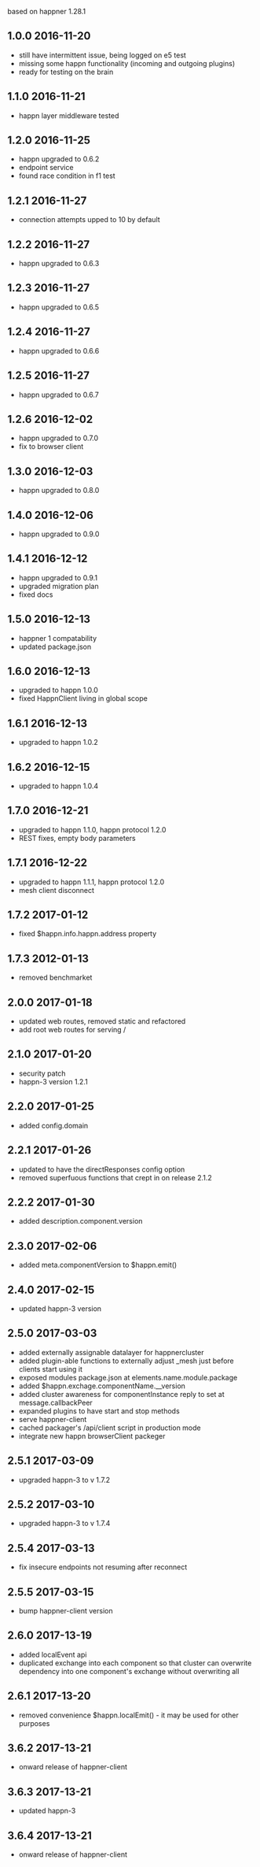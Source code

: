 
based on happner 1.28.1

1.0.0 2016-11-20
----------------
 - still have intermittent issue, being logged on e5 test
 - missing some happn functionality (incoming and outgoing plugins)
 - ready for testing on the brain
 
1.1.0 2016-11-21
----------------
 - happn layer middleware tested
 
1.2.0 2016-11-25
----------------

 - happn upgraded to 0.6.2 
 - endpoint service
 - found race condition in f1 test
 
1.2.1 2016-11-27
----------------

 - connection attempts upped to 10 by default
 
1.2.2 2016-11-27
----------------
 
 - happn upgraded to 0.6.3
 
1.2.3 2016-11-27
----------------
 
 - happn upgraded to 0.6.5
 
1.2.4 2016-11-27
----------------
  
  - happn upgraded to 0.6.6
  
1.2.5 2016-11-27
----------------
    
  - happn upgraded to 0.6.7
  

1.2.6 2016-12-02
----------------
    
  - happn upgraded to 0.7.0
  - fix to browser client
  
1.3.0 2016-12-03
----------------
 - happn upgraded to 0.8.0
 
1.4.0 2016-12-06
----------------
 - happn upgraded to 0.9.0
 
1.4.1 2016-12-12
----------------
 - happn upgraded to 0.9.1
 - upgraded migration plan
 - fixed docs
 
1.5.0 2016-12-13
----------------
 - happner 1 compatability
 - updated package.json
 
1.6.0 2016-12-13
----------------
 - upgraded to happn 1.0.0
 - fixed HappnClient living in global scope
 
1.6.1 2016-12-13
----------------
 - upgraded to happn 1.0.2
  
1.6.2 2016-12-15
----------------
 - upgraded to happn 1.0.4
  
1.7.0 2016-12-21
----------------
 - upgraded to happn 1.1.0, happn protocol 1.2.0
 - REST fixes, empty body parameters
 
 
1.7.1 2016-12-22
----------------
 - upgraded to happn 1.1.1, happn protocol 1.2.0
 - mesh client disconnect

1.7.2 2017-01-12
----------------
 - fixed $happn.info.happn.address property
 
1.7.3 2012-01-13
----------------
 - removed benchmarket

2.0.0 2017-01-18
----------------
 - updated web routes, removed static and refactored
 - add root web routes for serving /
 
2.1.0 2017-01-20
----------------
 - security patch
 - happn-3 version 1.2.1

2.2.0 2017-01-25
----------------
 - added config.domain
 
2.2.1 2017-01-26
----------------
 - updated to have the directResponses config option
 - removed superfuous functions that crept in on release 2.1.2
 
2.2.2 2017-01-30
----------------
  - added description.component.version

2.3.0 2017-02-06
----------------
  - added meta.componentVersion to $happn.emit()
  
2.4.0 2017-02-15
----------------
  - updated happn-3 version

2.5.0 2017-03-03
----------------
  - added externally assignable datalayer for happnercluster
  - added plugin-able functions to externally adjust _mesh just before clients start using it
  - exposed modules package.json at elements.name.module.package
  - added $happn.exchage.componentName.__version
  - added cluster awareness for componentInstance reply to set at message.callbackPeer
  - expanded plugins to have start and stop methods
  - serve happner-client
  - cached packager's /api/client script in production mode
  - integrate new happn browserClient packeger
  
2.5.1 2017-03-09
----------------
  - upgraded happn-3 to v 1.7.2
  
2.5.2 2017-03-10
----------------
  - upgraded happn-3 to v 1.7.4

2.5.4 2017-03-13
----------------
  - fix insecure endpoints not resuming after reconnect

2.5.5 2017-03-15
----------------
  - bump happner-client version

2.6.0 2017-13-19
----------------

  - added localEvent api
  - duplicated exchange into each component so that cluster can overwrite dependency into one component's exchange without overwriting all
  
2.6.1 2017-13-20
----------------
  - removed convenience $happn.localEmit() - it may be used for other purposes 

3.6.2 2017-13-21
----------------
  - onward release of happner-client

3.6.3 2017-13-21
----------------
  - updated happn-3
 
3.6.4 2017-13-21
----------------
  - onward release of happner-client
